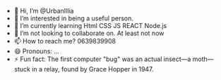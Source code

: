 - 👋 Hi, I’m @UrbanIllia
- 👀 I’m interested in being a useful person.
- 🌱 I’m currently learning Html CSS JS REACT Node.js
- 💞️ I’m not looking to collaborate on. At least not now
- 📫 How to reach me? 0639839908
- 😄 Pronouns: ...
- ⚡ Fun fact: The first computer "bug" was an actual insect—a moth—stuck in a relay, found by Grace Hopper in 1947.

<!---
UrbanIllia/UrbanIllia is a ✨ special ✨ repository because its `README.md` (this file) appears on your GitHub profile.
You can click the Preview link to take a look at your changes.
--->
